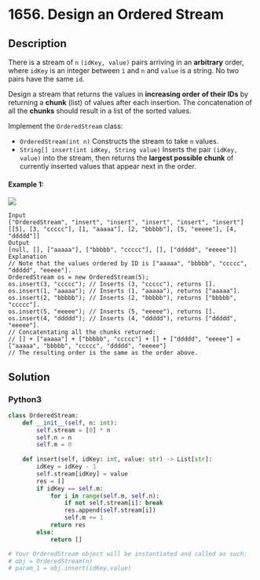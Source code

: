 # 1656. Design an Ordered Stream

## Description
There is a stream of `n` `(idKey, value)` pairs arriving in an **arbitrary** order, where `idKey` is an integer between `1` and `n` and `value` is a string. No two pairs have the same `id`.

Design a stream that returns the values in **increasing order of their IDs** by returning a **chunk** (list) of values after each insertion. The concatenation of all the **chunks** should result in a list of the sorted values.

Implement the `OrderedStream` class:

* `OrderedStream(int n)` Constructs the stream to take `n` values.
* `String[] insert(int idKey, String value)` Inserts the pair `(idKey, value)` into the stream, then returns the **largest possible chunk** of currently inserted values that appear next in the order.

#### Example 1:
![](https://assets.leetcode.com/uploads/2020/11/10/q1.gif)

```
Input
["OrderedStream", "insert", "insert", "insert", "insert", "insert"]
[[5], [3, "ccccc"], [1, "aaaaa"], [2, "bbbbb"], [5, "eeeee"], [4, "ddddd"]]
Output
[null, [], ["aaaaa"], ["bbbbb", "ccccc"], [], ["ddddd", "eeeee"]]
Explanation
// Note that the values ordered by ID is ["aaaaa", "bbbbb", "ccccc", "ddddd", "eeeee"].
OrderedStream os = new OrderedStream(5);
os.insert(3, "ccccc"); // Inserts (3, "ccccc"), returns [].
os.insert(1, "aaaaa"); // Inserts (1, "aaaaa"), returns ["aaaaa"].
os.insert(2, "bbbbb"); // Inserts (2, "bbbbb"), returns ["bbbbb", "ccccc"].
os.insert(5, "eeeee"); // Inserts (5, "eeeee"), returns [].
os.insert(4, "ddddd"); // Inserts (4, "ddddd"), returns ["ddddd", "eeeee"].
// Concatentating all the chunks returned:
// [] + ["aaaaa"] + ["bbbbb", "ccccc"] + [] + ["ddddd", "eeeee"] = ["aaaaa", "bbbbb", "ccccc", "ddddd", "eeeee"]
// The resulting order is the same as the order above.
```


## Solution

### Python3
```python
class OrderedStream:
    def __init__(self, n: int):
        self.stream = [0] * n 
        self.n = n
        self.m = 0
        
    def insert(self, idKey: int, value: str) -> List[str]:
        idKey = idKey - 1
        self.stream[idKey] = value
        res = []
        if idKey == self.m:
            for i in range(self.m, self.n):
                if not self.stream[i]: break
                res.append(self.stream[i])
                self.m += 1
            return res
        else:
            return []

# Your OrderedStream object will be instantiated and called as such:
# obj = OrderedStream(n)
# param_1 = obj.insert(idKey,value)
```